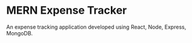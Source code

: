 # MERN Expense Tracker

An expense tracking application developed using React, Node, Express, MongoDB.